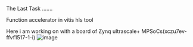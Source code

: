 The Last Task .......

Function accelerator in vitis hls tool

Here i am working on with a board of Zynq ultrascale+ MPSoCs(xczu7ev-ffvf1517-1-i)
![image](https://github.com/user-attachments/assets/966185a2-7693-43aa-969d-0295b5ffd729)


